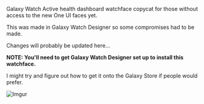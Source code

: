 Galaxy Watch Active health dashboard watchface copycat for those without access to the new One UI faces yet. 

This was made in Galaxy Watch Designer so some compromises had to be made.  

Changes will probably be updated here...

**NOTE:
You'll need to get Galaxy Watch Designer set up to install this watchface.**

I might try and figure out how to get it onto the Galaxy Store if people would prefer.

![Imgur](https://i.imgur.com/3RxqzXv.png)
